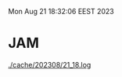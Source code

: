 Mon Aug 21 18:32:06 EEST 2023
# JAM
<a href='./cache/202308/21_18.log'>./cache/202308/21_18.log</a>
